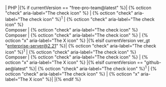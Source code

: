 | PHP |{% if currentVersion == "free-pro-team@latest" %}| {% octicon "check" aria-label="The check icon" %} | {% octicon "check" aria-label="The check icon" %}<sup>1</sup> | {% octicon "check" aria-label="The check icon" %}<br>Composer | {% octicon "check" aria-label="The check icon" %}<br>Composer | {% octicon "check" aria-label="The check icon" %} | {% octicon "x" aria-label="The X icon" %} |{% elsif currentVersion ver_gt "enterprise-server@2.21" %}| {% octicon "check" aria-label="The check icon" %}<sup>1</sup> | {% octicon "check" aria-label="The check icon" %}<br>Composer | {% octicon "check" aria-label="The check icon" %} | {% octicon "x" aria-label="The X icon" %} |{% elsif currentVersion == "github-ae@latest" %}| {% octicon "check" aria-label="The check icon" %}<sup>1</sup> | {% octicon "check" aria-label="The check icon" %} | {% octicon "x" aria-label="The X icon" %}| |{% endif %} 